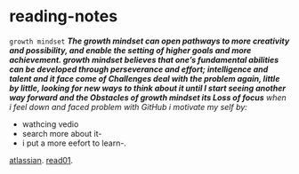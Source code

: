 # reading-notes
`growth mindset`
***The growth mindset can open pathways to more creativity and possibility, and enable the setting of higher goals and more achievement. growth mindset believes that one’s fundamental abilities can be developed through perseverance and effort; intelligence and talent and it face come of Challenges  deal with the problem again, little by little, looking for new ways to think about it until I start seeing another way forward and the Obstacles of growth mindset its Loss of focus***
_when i feel down and faced problem with GitHub i motivate my self by:_ 
- wathcing vedio 
- search more about it-
- i put a more eefort to learn-.

[atlassian](https://www.atlassian.com/blog/inside-atlassian/growth-mindset).
[read01](https://github.com/baradweelrawan/reading-notes/blob/main/read01.md).
